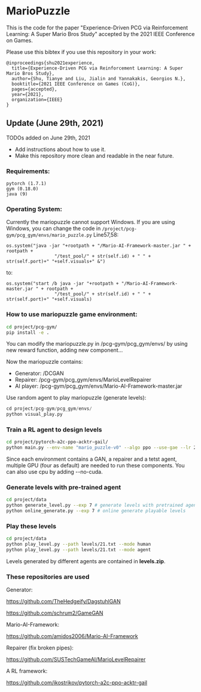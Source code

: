# MarioPuzzle
This is the code for the paper "Experience-Driven PCG via Reinforcement Learning: A Super Mario Bros Study" accepted by the 2021 IEEE Conference on Games.

Please use this bibtex if you use this repository in your work:

````
@inproceedings{shu2021experience,
  title={Experience-Driven PCG via Reinforcement Learning: A Super Mario Bros Study},
  author={Shu, Tianye and Liu, Jialin and Yannakakis, Georgios N.},
  booktitle={2021 IEEE Conference on Games (CoG)},
  pages={accepted},
  year={2021},
  organization={IEEE}
}
````

## Update (June 29th, 2021)

TODOs added on June 29th, 2021
* Add instructions about how to use it.
* Make this repository more clean and readable in the near future.



### Requirements:

```
pytorch (1.7.1)
gym (0.18.0)
java (9)
```

### Operating System:

Currently the mariopuzzle cannot support Windows. If you are using Windows, you can change the code in `/project/pcg-gym/pcg_gym/envs/mario_puzzle.py` Line57,58:
```
os.system("java -jar "+rootpath + "/Mario-AI-Framework-master.jar " + rootpath +
                  "/test_pool/" + str(self.id) + " " + str(self.port)+" "+self.visuals+" &")
```
to:
```
os.system("start /b java -jar "+rootpath + "/Mario-AI-Framework-master.jar " + rootpath +
                  "/test_pool/" + str(self.id) + " " + str(self.port)+" "+self.visuals)
```


### How to use mariopuzzle game environment:

```sh
cd project/pcg-gym/
pip install -e .
```

You can modify the mariopuzzle.py in /pcg-gym/pcg_gym/envs/ by using new reward function, adding new component...

Now the mariopuzzle contains:

- Generator: /DCGAN
- Repairer: /pcg-gym/pcg_gym/envs/MarioLevelRepairer
- AI  player:  /pcg-gym/pcg_gym/envs/Mario-AI-Framework-master.jar

Use random agent to play mariopuzzle (generate levels):

```python
cd project/pcg-gym/pcg_gym/envs/
python visual_play.py
```



### Train a RL agent to design levels

```sh
cd project/pytorch-a2c-ppo-acktr-gail/
python main.py --env-name "mario_puzzle-v0" --algo ppo --use-gae --lr 2.5e-4 --clip-param 0.1 --value-loss-coef 0.5 --num-processes 16 --num-steps 128 --num-mini-batch 4 --log-interval 1 --use-linear-lr-decay --entropy-coef 0.1 --save-dir "./trained_models/experiment99/" --recurrent-policy --log-dir "./logs/experiment99/" --num-env-steps 1000000 --experiment 7
```

Since each environment contains a GAN, a repairer and a tetst agent, multiple GPU (four as default) are needed to run these components.  You can also use cpu by adding --no-cuda.



### Generate levels with pre-trained agent

```sh
cd project/data
python generate_level.py --exp 7 # generate levels with pretrained agent 
python online_generate.py --exp 7 # online generate playable levels
```



### Play these levels

  ```sh
cd project/data
python play_level.py --path levels/21.txt --mode human
python play_level.py --path levels/21.txt --mode agent
  ```

Levels generated by different agents are contained in **levels.zip**. 



### These repositories are used

Generator: 

https://github.com/TheHedgeify/DagstuhlGAN

https://github.com/schrum2/GameGAN

Mario-AI-Framework: 

https://github.com/amidos2006/Mario-AI-Framework

Repairer (fix broken pipes): 

https://github.com/SUSTechGameAI/MarioLevelRepairer

A RL framework: 

https://github.com/ikostrikov/pytorch-a2c-ppo-acktr-gail


